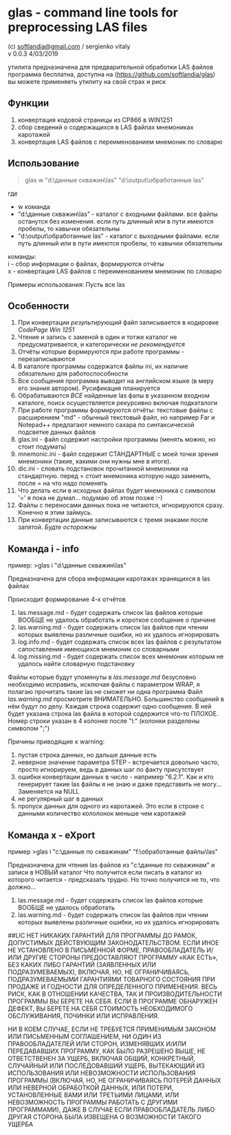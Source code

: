 ﻿# glas - command line tools for preprocessing LAS files

(с) softlandia@gmail.com / sergienko vitaly  
v 0.0.3 4/03/2019

утилита предназначена для предварительной обработки LAS файлов  
программа бесплатна, доступна на (https://github.com/softlandia/glas) 
вы можете применяеть утилиту на свой страх и риск

## Функции

1. конвертация кодовой страницы из CP866 в WIN1251
2. сбор сведений о содержащихся в LAS файлах мнемониках каротажей
3. конвертация LAS файлов с переименованием мнемоник по словарю


## Использование

>glas w "d:\данные скважин\las" "d:\output\обработанные las"

где

- w команда
- "d:\данные скважин\las" - каталог с входными файлами. все файлы останутся без изменения. если путь длинный или в пути имеются пробелы, то кавычки обязательны
- "d:\output\обработанные las" - каталог с выходными файлами. если путь длинный или в пути имеются пробелы, то кавычки обязательны

команды:  
i - сбор информации о файлах, формируются отчёты  
x - конвертация LAS файлов с переименованием мнемоник по словарю

Примеры использования:
Пусть все las


## Особенности

1.  При конвертации *результирующий* файл записывается в кодировке *CodePage Win 1251*
2.  Чтение и запись с заменой в один и тотже каталог не предусматривается, и категорически *не рекомендуется*
3.  Отчёты которые формируются при работе программы - перезаписываются
4.  В каталоге программы содержатся файлы ini, их наличие обязательно для работоспособности
5.  Все сообщения программа выводит на английском языке (в меру его знания автором). Русификация планируется
6.  Обрабатываются *ВСЕ* найденные las фалы в указанном входном каталоге, поиск осуществляется рекурсивно включая подкаталоги
7.  При работе программы формируются отчёты: текстовые файлы с расширением "md" - обычный текстовый файл, но например Far и Notepad++ предлагают 
немного сахара по синтаксической подсветке данных файлов
8.  glas.ini - файл содержит настройки программы (менять можно, но стоит подумать)
9.  mnemonic.ini - файл содержит СТАНДАРТНЫЕ с моей точки зрения мнемоники (такие, какими они нужны мне в итоге). 
10. dic.ini - словать подстановок прочитанной мнемоники на стандартную. перед = стоит мнемоника которую надо заменить, после = на что надо поменять
11. Что делать если в исходных файлах будет мнемоника с символом '=' я пока не думал... подумаю об этом позже :-)
12. Файлы с переносами данных пока не читаются, игнорируются сразу. Конечно я этим займусь.
13. При конвертации данные записываются с тремя знаками после запятой. *Будте осторожны*

## Команда i - info

пример: >glas i "d:\данные скважин\las"

Предназначена для сбора информации каротажах хранящихся в las файлах

Происходит формирование 4-х отчётов 

1. las.message.md	- будет содержать список las файлов которые ВООБЩЕ не удалось обработать и короткое сообщение о причине
2. las.warning.md	- будет содержать список las файлов при чтении которых выявлены различные ошибки, но их удалось игнорировать
3. log.info.md    	- будет содержать список всех las файлов с результатом сапоставления имеющихся мнемоник со словарными
4. log.missing.md 	- будет содержать список всех мнемоник которым не удалось найти словарную подстановку

Файлы которые будут упомянуты в *las.message.md* безусловно необходимо исправить, исключая файлы с параметром WRAP, я полагаю прочитать такие las не сможет ни одна программа
Файл *las.warning.md* просмотрите ВНИМАТЕЛЬНО. Большинство сообщений в нём будут по делу.
Каждая строка содержит одно сообщение. В ней будет указана строка las файла в которой содержится что-то ПЛОХОЕ. Номер строки указан в 4 колонке после "l:" (колонки разделены символом ";")

Причины приводящие к warning:

1. пустая строка данных, но дальше данные есть
2. неверное значение параметра STEP - встречается довольно часто, просто игнорируем, ведь в данных шаг по факту присутствует 
3. ошибки конвертации данных в число - например "6.2.1". Как и кто генерирует такие las файлы я не знаю и даже представить не могу... Заменяется на NULL
4. не регулярный шаг в данных
5. пропуск данных для одного из каротажей. Это если в строке с данными количество кололонок меньше чем каротажей


## Команда x - eXport

пример >glas i "c:\данные по скважинам\" "f:\обработанные файлы\las"

Предназначена для чтения las файлов из "c:\данные по скважинам" и записи в НОВЫЙ каталог
Что получится если писать в каталог из которого читается - предсказать трудно. Но точно получится не то, что должно...

1. las.message.md	- будет содержать список las файлов которые ВООБЩЕ не удалось обработать
2. las.warning.md	- будет содержать список las файлов при чтении которых выявлены различные ошибки, но их удалось игнорировать

##LIC
НЕТ НИКАКИХ ГАРАНТИЙ ДЛЯ ПРОГРАММЫ ДО РАМОК, ДОПУСТИМЫХ ДЕЙСТВУЮЩИМ ЗАКОНОДАТЕЛЬСТВОМ. ЕСЛИ ИНОЕ НЕ УСТАНОВЛЕНО В ПИСЬМЕННОЙ ФОРМЕ, 
ПРАВООБЛАДАТЕЛЬ И/ИЛИ ДРУГИЕ СТОРОНЫ ПРЕДОСТАВЛЯЮТ ПРОГРАММУ «КАК ЕСТЬ», БЕЗ КАКИХ ЛИБО ГАРАНТИЙ (ЗАЯВЛЕННЫХ ИЛИ ПОДРАЗУМЕВАЕМЫХ), 
ВКЛЮЧАЯ, НО, НЕ ОГРАНИЧИВАЯСЬ, ПОДРАЗУМЕВАЕМЫМИ ГАРАНТИЯМИ ТОВАРНОГО СОСТОЯНИЯ ПРИ ПРОДАЖЕ И ГОДНОСТИ ДЛЯ ОПРЕДЕЛЕННОГО ПРИМЕНЕНИЯ. 
ВЕСЬ РИСК, КАК В ОТНОШЕНИИ КАЧЕСТВА, ТАК И ПРОИЗВОДИТЕЛЬНОСТИ ПРОГРАММЫ ВЫ БЕРЕТЕ НА СЕБЯ. ЕСЛИ В ПРОГРАММЕ ОБНАРУЖЕН ДЕФЕКТ, ВЫ 
БЕРЕТЕ НА СЕБЯ СТОИМОСТЬ НЕОБХОДИМОГО ОБСЛУЖИВАНИЯ, ПОЧИНКИ ИЛИ ИСПРАВЛЕНИЯ.

НИ В КОЕМ СЛУЧАЕ, ЕСЛИ НЕ ТРЕБУЕТСЯ ПРИМЕНИМЫМ ЗАКОНОМ ИЛИ ПИСЬМЕННЫМ СОГЛАШЕНИЕМ, НИ ОДИН ИЗ ПРАВООБЛАДАТЕЛЕЙ ИЛИ СТОРОН, ИЗМЕНЯВШИХ 
И/ИЛИ ПЕРЕДАВАВШИХ ПРОГРАММУ, КАК БЫЛО РАЗРЕШЕНО ВЫШЕ, НЕ ОТВЕТСТВЕНЕН ЗА УЩЕРБ, ВКЛЮЧАЯ ОБЩИЙ, КОНКРЕТНЫЙ, СЛУЧАЙНЫЙ ИЛИ ПОСЛЕДОВАВШИЙ 
УЩЕРБ, ВЫТЕКАЮЩИЙ ИЗ ИСПОЛЬЗОВАНИЯ ИЛИ НЕВОЗМОЖНОСТИ ИСПОЛЬЗОВАНИЯ ПРОГРАММЫ (ВКЛЮЧАЯ, НО, НЕ ОГРАНИЧИВАЯСЬ ПОТЕРЕЙ ДАННЫХ ИЛИ НЕВЕРНОЙ 
ОБРАБОТКОЙ ДАННЫХ, ИЛИ ПОТЕРИ, УСТАНОВЛЕННЫЕ ВАМИ ИЛИ ТРЕТЬИМИ ЛИЦАМИ, ИЛИ НЕВОЗМОЖНОСТЬ ПРОГРАММЫ РАБОТАТЬ С ДРУГИМИ ПРОГРАММАМИ), 
ДАЖЕ В СЛУЧАЕ ЕСЛИ ПРАВООБЛАДАТЕЛЬ ЛИБО ДРУГАЯ СТОРОНА БЫЛА ИЗВЕЩЕНА О ВОЗМОЖНОСТИ ТАКОГО УЩЕРБА